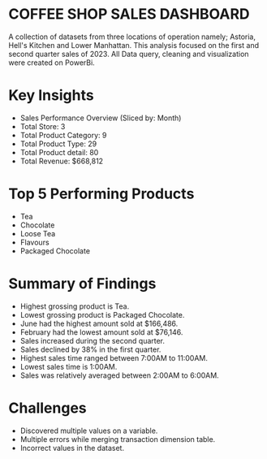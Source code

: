 # COFFEE SHOP SALES DASHBOARD
A collection of datasets from three locations of operation namely; Astoria, Hell's Kitchen and Lower Manhattan. This analysis focused on the first and second quarter sales of 2023. All Data query, cleaning and visualization were created on PowerBi. 
# Key Insights
- Sales Performance Overview (Sliced by: Month)
- Total Store: 3
- Total Product Category: 9
- Total Product Type: 29
- Total Product detail: 80
- Total Revenue: $668,812
# Top 5 Performing Products
- Tea 
- Chocolate
- Loose Tea 
- Flavours 
- Packaged Chocolate
# Summary of Findings
- Highest grossing product is Tea.
- Lowest grossing product is Packaged Chocolate.
- June had the highest amount sold at $166,486.
- February had the lowest amount sold at $76,146.
- Sales increased during the second quarter.
- Sales declined by 38% in the first quarter.
- Highest sales time ranged between 7:00AM to 11:00AM.
- Lowest sales time is 1:00AM.
- Sales was relatively averaged between 2:00AM to 6:00AM.
# Challenges
- Discovered multiple values on a variable.
- Multiple errors while merging transaction dimension table.
- Incorrect values in the dataset.

